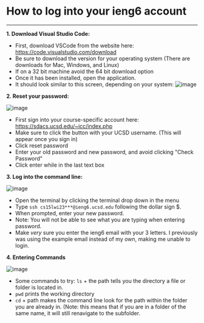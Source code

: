 # **How to log into your ieng6 account**
---

**1. Download Visual Studio Code:**
* First, download VSCode from the website here: https://code.visualstudio.com/download
* Be sure to download the version for your operating system (There are downloads for Mac, Windows, and Linux)
* If on a 32 bit machine avoid the 64 bit download option
* Once it has been installed, open the application.
* It should look similar to this screen, depending on your system:
![image](https://user-images.githubusercontent.com/122496390/211969910-419f35b2-4026-4a6b-b74a-b8cbbef23163.png)

**2. Reset your password:**

![image](https://user-images.githubusercontent.com/122496390/211969278-3ade5870-a76b-4492-9a27-c3e9f702682f.png)
* First sign into your course-specific account here: https://sdacs.ucsd.edu/~icc/index.php
* Make sure to click the button with your UCSD username. (This will appear once you sign in)
* Click reset password
* Enter your old password and new password, and avoid clicking "Check Password"
* Click enter while in the last text box

**3. Log into the command line:**

![image](https://user-images.githubusercontent.com/122496390/211970875-b9840a88-8d98-43c7-bafa-1ceee100d66e.png)
* Open the terminal by clicking the terminal drop down in the menu
* Type ```ssh cs15lwi23***@ieng6.ucsd.edu``` following the dollar sign $.
* When prompted, enter your new password.
* Note: You will not be able to see what you are typing when entering password.
* Make *very* sure you enter the ieng6 email with your 3 letters. I previously was using the example email instead of my own, making me unable to login.

**4. Entering Commands**

![image](https://user-images.githubusercontent.com/122496390/211973733-5dba87f7-3c9f-4b4e-86a9-9b182b2e53e2.png)
* Some commands to try: `ls` + the path tells you the directory a file or folder is located in.
* `pwd` prints the working directory
* `cd` + path makes the command line look for the path within the folder you are already in. (Note: this means that if you are in a folder of the same name, it will still renavigate to the subfolder.
